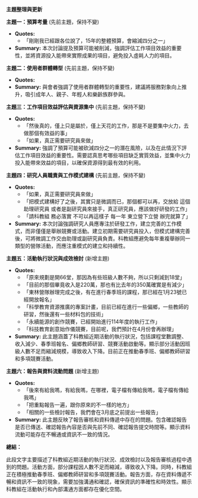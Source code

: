 **主題整理與更新**

**主題一：預算考量** (先前主題，保持不變)

* **Quotes:**
    * 「剛剛我已經跟各位說了，15年的整體預算，會縮減四分之一」
* **Summary:** 本次討論提及預算可能被削減，強調評估工作項目效益的重要性，並將資源投入能帶來實際成果的項目，避免投入虛耗人力的項目。

**主題二：使用者群體轉型** (先前主題，保持不變)

* **Quotes:**
* **Summary:** 與會者強調了使用者群體轉型的重要性，建議將服務對象向上推升，吸引成年人、親子、年輕人和樂齡族群參與。

**主題三：工作項目效益評估與資源集中** (先前主題，保持不變)

* **Quotes:**
    * 「然後真的，僅上只是屬於，僅上天花的工作，那是不是要集中火力，去做那個有效益的事」
    * 「如果，真正需要研究員來做」
* **Summary:** 強調了預算可能被砍減四分之一的潛在風險，以及在此情況下評估工作項目效益的重要性。需要認真思考哪些項目缺乏實質效益，並集中火力投入能帶來效益的項目，以確保資源得到最有效的利用。

**主題四：研究人員職責與工作模式建構** (先前主題，保持不變)

* **Quotes:**
    * 「如果，真正需要研究員來做」
    * 「把模式建構好了之後，其實只是微調而已，那個都可以再，交放給 這個助理研究員 或者是副研究員來接手，真正研究員，應該做好研發的工作」
    * 「請科教組 務必落實 不可以再這樣子 每一年 東立營下立營 辦完就算了」
* **Summary:** 本次討論強調研究人員應專注於研發工作，建立完善的工作模式，而非僅僅是舉辦競賽或活動。建立初期需要研究員投入，但模式建構完善後，可將微調工作交由助理或副研究員負責。科教組應避免每年重複舉辦同一類型的營隊活動，而應注重模式的建立和持續性。

**主題五：活動執行狀況與成效檢討** (新增主題)

* **Quotes:**
    * 「原來規劃是開66堂，那因為有些班級人數不夠，所以只剩減到18堂」
    * 「目前的那個畢竟收入是220萬，那也有比去年的350萬確實是有減少」
    * 「東林營隊辦理完成之後，有在進行春季班的課程，那已經在1月23號已經開放報名」
    * 「科學教育資源推廣的專案計畫，目前已經在進行一些偏鄉，一些教師的研習，然後還有一些材料包的技術」
    * 「永續能源的創作競賽，已經開始進行114年度的執行工作」
    * 「科技教育創意始作儀競賽，目前呢，我們預計在4月份會再辦理」
* **Summary:** 此主題涵蓋了科教組近期活動的執行狀況，包括課程堂數調整、收入減少、春季班報名、偏鄉教師研習、競賽活動啟動等。顯示部分活動因班級人數不足而縮減規模，導致收入下降。目前正在推動春季班、偏鄉教師研習和多項競賽活動。

**主題六：報告與資料流動問題** (新增主題)

* **Quotes:**
    * 「後來有給我嗎，有給我嗎，在哪裡，電子檔有傳給我嗎，電子檔有傳給我嗎」
    * 「把重點報告一遍，跟你原來的不一樣的地方」
    * 「相關的一些檢討報告，我們會在3月底之前提出一些報告」
* **Summary:** 此主題反映了報告審核和資料傳遞中存在的問題。包含確認報告是否已傳送、確認報告內容是否與先前不同、確認報告提交時間等。顯示資料流動可能存在不暢通或資訊不一致的情況。

**總結：**

此段文字主要描述了科教組近期活動的執行狀況、成效檢討以及報告審核過程中遇到的問題。活動方面，部分課程因人數不足而縮減，導致收入下降。同時，科教組正在積極推動春季班、偏鄉教師研習和多項競賽活動。報告方面，存在資料傳遞不暢和資訊不一致的現象，需要加強溝通和確認，確保資訊的準確性和時效性。顯示科教組在活動執行和內部溝通方面都存在優化空間。